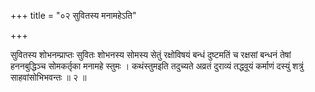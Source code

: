 +++
title = "०२ सुवितस्य मनामहेऽति"

+++

सुवितस्य शोभनम्प्राप्तः सुवितः शोभनस्य सोमस्य सेतुं रक्षोविषयं बन्धं दुष्टमतिं च रक्षसां बन्धनं तेषां हननबुद्धिञ्च सोमकर्तृका मनामहे स्तुमः । कथंस्तुमइति तदुच्यते अव्रतं दुराव्यं तद्ध्वूयं कर्माणं दस्युं शत्रुं साहवांसोभिभवन्तः ॥ २ ॥